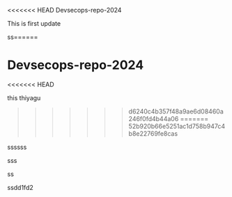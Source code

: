 <<<<<<< HEAD
 Devsecops-repo-2024

 This is first update

ss======
# Devsecops-repo-2024
<<<<<<< HEAD

this thiyagu
>>>>>>> d6240c4b357f48a9ae6d08460a246f0fd4b44a06
=======
>>>>>>> 52b920b66e5251ac1d758b947c4b8e22769fe8cas

ssssss

sss


ss

ssdd1fd2

